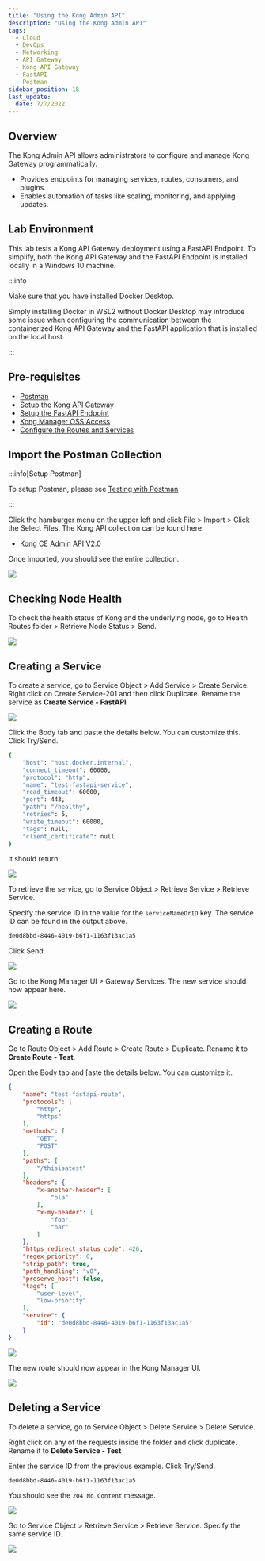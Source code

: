 ```yaml
---
title: "Using the Kong Admin API"
description: "Using the Kong Admin API"
tags: 
  - Cloud
  - DevOps
  - Networking 
  - API Gateway
  - Kong API Gateway
  - FastAPI 
  - Postman
sidebar_position: 18
last_update:
  date: 7/7/2022
---
```


## Overview

The Kong Admin API allows administrators to configure and manage Kong Gateway programmatically.

- Provides endpoints for managing services, routes, consumers, and plugins.  
- Enables automation of tasks like scaling, monitoring, and applying updates.  

## Lab Environment

This lab tests a Kong API Gateway deployment using a FastAPI Endpoint. To simplify, both the Kong API Gateway and the FastAPI Endpoint is installed locally in a Windows 10 machine.

:::info 

Make sure that you have installed Docker Desktop. 

Simply installing Docker in WSL2 without Docker Desktop may introduce some issue when configuring the communication between the containerized Kong API Gateway and the FastAPI application that is installed on the local host.

:::


## Pre-requisites 

- [Postman](https://www.postman.com/downloads/)
- [Setup the Kong API Gateway](/docs/006-Networking/060-Kong-API-Gateway/015-Containerized-Kong-and-Other-Apps.md)
- [Setup the FastAPI Endpoint](/docs/006-Networking/060-Kong-API-Gateway/016-Testing-wth-an-FastAPI-Endpoint.md#setup-the-api-endpoint)
- [Kong Manager OSS Access](/docs/006-Networking/060-Kong-API-Gateway/015-Containerized-Kong-and-Other-Apps.md)
- [Configure the Routes and Services](/docs/006-Networking/060-Kong-API-Gateway/016-Testing-wth-an-FastAPI-Endpoint.md)

## Import the Postman Collection 

:::info[Setup Postman]

To setup Postman, please see [Testing with Postman](/docs/006-Networking/060-Kong-API-Gateway/016-Testing-wth-an-FastAPI-Endpoint.md#testing-with-postman)

:::

Click the hamburger menu on the upper left and click File > Import > Click the Select Files.
The Kong API collection can be found here:

- [Kong CE Admin API V2.0](https://github.com/joseeden/joeden/tree/master/assets/postman-collections/kong)

Once imported, you should see the entire collection.

![](/img/docs/12022024-kong-gw-import-kong-api-collection.png)


## Checking Node Health

To check the health status of Kong and the underlying node, go to Health Routes folder > Retrieve Node Status > Send.

![](/img/docs/12022024-kong-gw-kong-admin-api-retrieve-node-status.png)


## Creating a Service

To create a service, go to Service Object > Add Service > Create Service. Right click on Create Service-201 and then click Duplicate. Rename the service as **Create Service - FastAPI**

![](/img/docs/12022024-kong-gw-kong-admin-api-duplicate-create-service.png)

Click the Body tab and paste the details below. You can customize this. Click Try/Send.

```bash
{
    "host": "host.docker.internal",
    "connect_timeout": 60000,
    "protocol": "http",
    "name": "test-fastapi-service",
    "read_timeout": 60000,
    "port": 443,
    "path": "/healthy",
    "retries": 5,
    "write_timeout": 60000,
    "tags": null,
    "client_certificate": null
} 
```

It should return:

![](/img/docs/12022024-kong-gw-kong-admin-api-new-service-correct.png)

To retrieve the service, go to Service Object > Retrieve Service > Retrieve Service.

Specify the service ID in the value for the `serviceNameOrID` key. The service ID can be found in the output above.

```bash
de0d8bbd-8446-4019-b6f1-1163f13ac1a5 
```

Click Send.

![](/img/docs/12022024-kong-gw-kong-admin-api-new-service-retrieve.png)

Go to the Kong Manager UI > Gateway Services. The new service should now appear here.

![](/img/docs/12022024-kong-gw-kong-admin-api-new-service-appear-in-kong-manager-ui.png)

## Creating a Route 

Go to Route Object > Add Route > Create Route > Duplicate. Rename it to **Create Route - Test**.

Open the Body tab and [aste the details below. You can customize it.

```json
{
	"name": "test-fastapi-route",
	"protocols": [
		"http",
		"https"
	],
	"methods": [
		"GET",
		"POST"
	],
	"paths": [
		"/thisisatest"
	],
	"headers": {
		"x-another-header": [
			"bla"
		],
		"x-my-header": [
			"foo",
			"bar"
		]
	},
	"https_redirect_status_code": 426,
	"regex_priority": 0,
	"strip_path": true,
	"path_handling": "v0",
	"preserve_host": false,
	"tags": [
		"user-level",
		"low-priority"
	],
	"service": {
		"id": "de0d8bbd-8446-4019-b6f1-1163f13ac1a5"
	}
} 
```

![](/img/docs/12022024-kong-gw-kong-admin-api-add-new-route.png)

The new route should now appear in the Kong Manager UI. 

![](/img/docs/12022024-kong-gw-kong-admin-api-add-new-route-APPEAR-IN-kong-manager-ui.png)


## Deleting a Service

To delete a service, go to Service Object > Delete Service > Delete Service. 

Right click on any of the requests inside the folder and click duplicate. Rename it to **Delete Service - Test**

Enter the service ID from the previous example. Click Try/Send.

```bash
de0d8bbd-8446-4019-b6f1-1163f13ac1a5 
```

You should see the `204 No Content` message. 

![](/img/docs/12022024-kong-gw-kong-admin-api-delete-new-service.png)

Go to Service Object > Retrieve Service > Retrieve Service. Specify the same service ID. 

![](/img/docs/12022024-kong-gw-kong-admin-api-delete-new-service-not-found.png)

